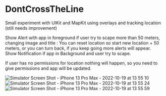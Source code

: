 # DontCrossTheLine
Small experiment with UIKit and MapKit using overlays and tracking location (still needs improvement)

Show Alert with app in foreground if user try to scape more than 50 meters, changing image and title : You can reset location so start new location + 50 meters, or you can turn back, if you keep going more alerts will appear.
Show Notification if app in Background and user try to scape.

If user has no permissions for location nothing will happen, so you need to give permissions and app will be updated.

![Simulator Screen Shot - iPhone 13 Pro Max - 2022-10-19 at 13 55 10](https://user-images.githubusercontent.com/49957509/196712193-017e64fc-38ac-46d8-843a-28fba07b0510.png)
![Simulator Screen Shot - iPhone 13 Pro Max - 2022-10-19 at 13 55 24](https://user-images.githubusercontent.com/49957509/196712212-ef1b9216-b5b7-473d-8643-c8a54d5d997d.png)
![Simulator Screen Shot - iPhone 13 Pro Max - 2022-10-19 at 13 55 59](https://user-images.githubusercontent.com/49957509/196712215-b2425db4-6393-4f87-b895-2d1b646c4d1c.png)
